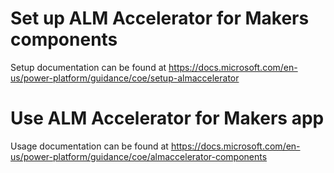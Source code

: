 # Set up ALM Accelerator for Makers components

Setup documentation can be found at https://docs.microsoft.com/en-us/power-platform/guidance/coe/setup-almaccelerator

# Use ALM Accelerator for Makers app

Usage documentation can be found at https://docs.microsoft.com/en-us/power-platform/guidance/coe/almaccelerator-components
